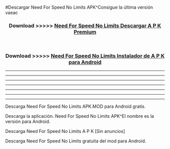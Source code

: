 #Descargar Need For Speed No Limits  APK^Consigue la última versión vaeac



<div align="center">
<h3>Download >>>>> <a href="https://es-sites.web.app/?es= Need For Speed No Limits ">Need For Speed No Limits  Descargar A P K Premium</a></h3><br>

<h3>Download >>>>> <a href="https://es-sites.web.app/?es= Need For Speed No Limits ">Need For Speed No Limits  Instalador de A P K para Android</a></h3>
</div>


----------------------------------------------------------

----------------------------------------------------------

----------------------------------------------------------

----------------------------------------------------------

----------------------------------------------------------

----------------------------------------------------------

----------------------------------------------------------

Descarga Need For Speed No Limits  APK.MOD para Android gratis.

Descarga la aplicación. Need For Speed No Limits  APK^El nombre es la versión para Android.

Descarga Need For Speed No Limits  A P K [Sin anuncios]

Descarga Need For Speed No Limits  gratuita del mod para Android.


